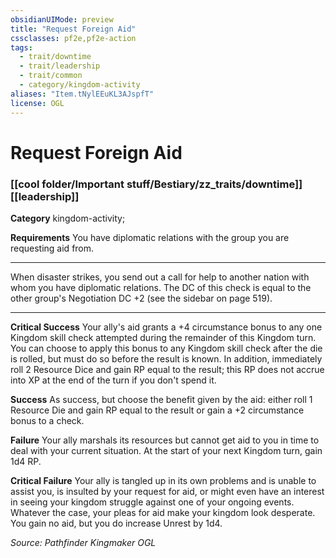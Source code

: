 ```yaml
---
obsidianUIMode: preview
title: "Request Foreign Aid"
cssclasses: pf2e,pf2e-action
tags:
  - trait/downtime
  - trait/leadership
  - trait/common
  - category/kingdom-activity
aliases: "Item.tNylEEuKL3AJspfT"
license: OGL
---
```

# Request Foreign Aid

### [[cool folder/Important stuff/Bestiary/zz_traits/downtime]][[leadership]]

**Category** kingdom-activity; 




**Requirements** You have diplomatic relations with the group you are requesting aid from.

* * *

When disaster strikes, you send out a call for help to another nation with whom you have diplomatic relations. The DC of this check is equal to the other group's Negotiation DC +2 (see the sidebar on page 519).

* * *

**Critical Success** Your ally's aid grants a +4 circumstance bonus to any one Kingdom skill check attempted during the remainder of this Kingdom turn. You can choose to apply this bonus to any Kingdom skill check after the die is rolled, but must do so before the result is known. In addition, immediately roll 2 Resource Dice and gain RP equal to the result; this RP does not accrue into XP at the end of the turn if you don't spend it.

**Success** As success, but choose the benefit given by the aid: either roll 1 Resource Die and gain RP equal to the result or gain a +2 circumstance bonus to a check.

**Failure** Your ally marshals its resources but cannot get aid to you in time to deal with your current situation. At the start of your next Kingdom turn, gain 1d4 RP.

**Critical Failure** Your ally is tangled up in its own problems and is unable to assist you, is insulted by your request for aid, or might even have an interest in seeing your kingdom struggle against one of your ongoing events. Whatever the case, your pleas for aid make your kingdom look desperate. You gain no aid, but you do increase Unrest by 1d4.

*Source: Pathfinder Kingmaker*
*OGL*